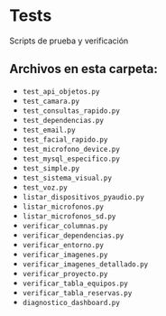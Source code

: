 # Tests

Scripts de prueba y verificación

## Archivos en esta carpeta:

- `test_api_objetos.py`
- `test_camara.py`
- `test_consultas_rapido.py`
- `test_dependencias.py`
- `test_email.py`
- `test_facial_rapido.py`
- `test_microfono_device.py`
- `test_mysql_especifico.py`
- `test_simple.py`
- `test_sistema_visual.py`
- `test_voz.py`
- `listar_dispositivos_pyaudio.py`
- `listar_microfonos.py`
- `listar_microfonos_sd.py`
- `verificar_columnas.py`
- `verificar_dependencias.py`
- `verificar_entorno.py`
- `verificar_imagenes.py`
- `verificar_imagenes_detallado.py`
- `verificar_proyecto.py`
- `verificar_tabla_equipos.py`
- `verificar_tabla_reservas.py`
- `diagnostico_dashboard.py`
